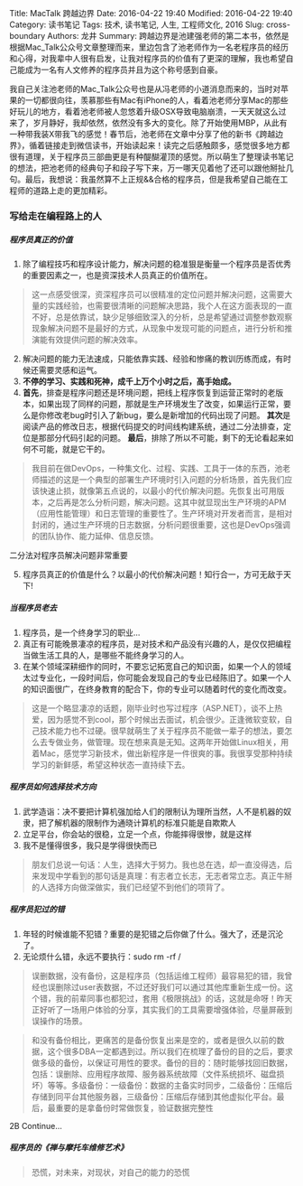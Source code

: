 Title: MacTalk 跨越边界
Date: 2016-04-22 19:40
Modified: 2016-04-22 19:40
Category: 读书笔记
Tags: 技术, 读书笔记, 人生, 工程师文化, 2016
Slug: cross-boundary
Authors: 龙井
Summary: 跨越边界是池建强老师的第二本书，依然是根据Mac_Talk公众号文章整理而来，里边包含了池老师作为一名老程序员的经历和心得，对我辈中人很有启发，让我对程序员的价值有了更深的理解，我也希望自己能成为一名有人文修养的程序员并且为这个称号感到自豪。



我自己关注池老师的Mac_Talk公众号也是从冯老师的小道消息而来的，当时对苹果的一切都很向往，羡慕那些有Mac有iPhone的人，看着池老师分享Mac的那些好玩儿的地方，看着池老师被人忽悠着升级OSX导致电脑崩溃，一天天就这么过来了，岁月静好，我却依然，依然没有多大的变化。除了开始使用MBP，从此有一种带我装X带我飞的感觉！春节后，池老师在文章中分享了他的新书《跨越边界》，循着链接走到微信读书，开始读起来！读完之后感触颇多，感觉很多地方都很有道理，关于程序员三部曲更是有种醍醐灌顶的感觉。所以萌生了整理读书笔记的想法，把池老师的经典句子和段子写下来，万一哪天见着他了还可以跟他掰扯几句。最后，我想说：我虽然算不上正规&&合格的程序员，但是我希望自己能在工程师的道路上走的更加精彩。

### 写给走在编程路上的人

##### 程序员真正的价值

1. 除了编程技巧和程序设计能力，解决问题的稳准狠是衡量一个程序员是否优秀的重要因素之一，也是资深技术人员真正的价值所在。

>这一点感受很深，资深程序员可以很精准的定位问题并解决问题，这需要大量的实践经验，也需要很清晰的问题解决思路，我个人在这方面表现的一直不好，总是依靠试，缺少足够细致深入的分析，总是希望通过调整参数观察现象解决问题不是最好的方式，从现象中发现可能的问题点，进行分析和推演能有效提供问题的解决效率。

2. 解决问题的能力无法速成，只能依靠实践、经验和惨痛的教训历练而成，有时候还需要灵感和运气。
3. **不停的学习、实践和死神，成千上万个小时之后，高手始成。**
4. **首先**，排查是程序问题还是环境问题，把线上程序恢复到运营正常时的老版本，如果出现了同样的问题，那就是生产环境发生了改变，如果运行正常，要么是你修改老bug时引入了新bug，要么是新增加的代码出现了问题。
**其次**是阅读产品的修改日志，根据代码提交的时间线构建系统，通过二分法排查，定位是那部分代码引起的问题。
**最后**，排除了所以不可能，剩下的无论看起来如何不可能，就是它干的。

>我目前在做DevOps，一种集文化、过程、实践、工具于一体的东西，池老师描述的这是一个典型的部署生产环境时引入问题的分析场景，首先我们应该快速止损，就像第五点说的，以最小的代价解决问题。先恢复出可用版本，之后再是怎么分析问题，解决问题。这其中就显现出生产环境的APM（应用性能管理）和日志管理的重要性了。生产环境对开发者而言，是相对封闭的，通过生产环境的日志数据，分析问题很重要，这也是DevOps强调的团队协作、能力延伸、信息反馈。

二分法对程序员解决问题非常重要


5. 程序员真正的价值是什么？以最小的代价解决问题！知行合一，方可无敌于天下!

##### 当程序员老去

1. 程序员，是一个终身学习的职业...
2. 真正有可能晚景凄凉的程序员，是对技术和产品没有兴趣的人，是仅仅把编程当做生活工具的人，是哪些不能终身学习的人。
3. 在某个领域深耕细作的同时，不要忘记拓宽自己的知识面，如果一个人的领域太过专业化，一段时间后，你可能会发现自己的专业已经陈旧了。如果一个人的知识面很广，在终身教育的配合下，你的专业可以随着时代的变化而改变。

>这是一个略显凄凉的话题，刚毕业时也写过程序（ASP.NET），谈不上热爱，因为感觉不到cool，那个时候出去面试，机会很少。正逢微软变软，自己技术能力也不过硬。很早就萌生了关于程序员不能做一辈子的想法，要怎么去专做业务，做管理。现在想来真是无知。这两年开始做Linux相关，用着Mac，感觉学习新技术，做出新程序是一件很爽的事。我很享受那种持续学习的新鲜感，希望这种状态一直持续下去。


##### 程序员如何选择技术方向

1. 武学造诣：决不要把计算机强加给人们的限制认为理所当然，人不是机器的奴隶，把了解机器的限制作为通晓计算机的标准只能是自欺欺人
2. 立足平台，你会站的很稳，立足一个点，你能摔得很惨，就是这样
3. 我不是懂得很多，我只是学得很快而已

>朋友们总说一句话：人生，选择大于努力。我也总在选，却一直没得选，后来发现中学看到的那句话是真理：有志者立长志，无志者常立志。真正牛掰的人选择方向做深做实，我们已经望不到他们的项背了。

##### 程序员犯过的错

1. 年轻的时候谁能不犯错？重要的是犯错之后你做了什么。强大了，还是沉沦了。
2. 无论烦什么错，永远不要执行：sudo rm -rf /

> 误删数据，没有备份，这是程序员（包括运维工程师）最容易犯的错，我曾经也误删除过user表数据，不过还好我们可以通过其他库重新生成一份。这个错，我的前辈同事也都犯过，套用《极限挑战》的话，这就是命呀！昨天正好听了一场用户体验的分享，其实我们的工具需要增强体验，尽量屏蔽到误操作的场景。

> 和没有备份相比，更痛苦的是备份恢复出来是空的，或者是很久以前的数据，这个很多DBA一定都遇到过。所以我们在梳理了备份的目的之后，要求做多级的备份，以保证可用性的要求。备份的目的：随时能够找回旧数据，包括：误删除、应用程序故障、服务器系统故障（文件系统损坏、磁盘损坏）等等。多级备份：一级备份：数据的主备实时同步，二级备份：压缩后存储到同平台其他服务器，三级备份：压缩后存储到其他虚拟化平台。最后，最重要的是拿备份时常做恢复，验证数据完整性

2B Continue...

##### 程序员的《禅与摩托车维修艺术》


>恐慌，对未来，对现状，对自己的能力的恐慌




